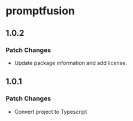 # promptfusion

## 1.0.2

### Patch Changes

- Update package information and add license.

## 1.0.1

### Patch Changes

- Convert project to Typescript
